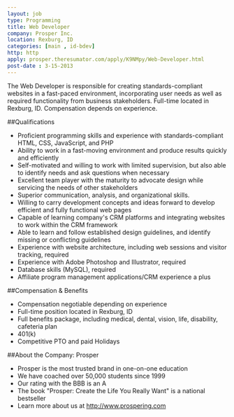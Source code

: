 ```yaml
---
layout: job
type: Programming
title: Web Developer
company: Prosper Inc.
location: Rexburg, ID
categories: [main , id-bdev]
http: http
apply: prosper.theresumator.com/apply/K9NMpy/Web-Developer.html
post-date : 3-15-2013
---
```


The Web Developer is responsible for creating standards-compliant websites in a fast-paced environment, incorporating user needs as well as required functionality from business stakeholders.  Full-time located in Rexburg, ID.  Compensation depends on experience.

##Qualifications

* Proficient programming skills and experience with standards-compliant HTML, CSS, JavaScript, and PHP
* Ability to work in a fast-moving environment and produce results quickly and efficiently
* Self-motivated and willing to work with limited supervision, but also able to identify needs and ask questions when necessary
* Excellent team player with the maturity to advocate design while servicing the needs of other stakeholders
* Superior communication, analysis, and organizational skills.
* Willing to carry development concepts and ideas forward to develop efficient and fully functional web pages
* Capable of learning company's CRM platforms and integrating websites to work within the CRM framework
* Able to learn and follow established design guidelines, and identify missing or conflicting guidelines
* Experience with website architecture, including web sessions and visitor tracking, required
* Experience with Adobe Photoshop and Illustrator, required
* Database skills (MySQL), required
* Affiliate program management applications/CRM experience a plus

##Compensation & Benefits

* Compensation negotiable depending on experience
* Full-time position located in Rexburg, ID
* Full benefits package, including medical, dental, vision, life, disability, cafeteria plan
* 401(k)
* Competitive PTO and paid Holidays

##About the Company:  Prosper

* Prosper is the most trusted brand in one-on-one education
* We have coached over 50,000 students since 1999
* Our rating with the BBB is an A
* The book "Prosper:  Create the Life You Really Want" is a national bestseller
* Learn more about us at <http://www.prospering.com>